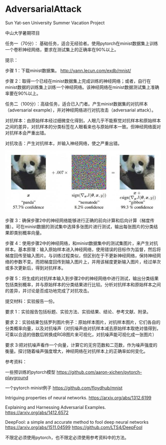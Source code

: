 # AdversarialAttack
Sun Yat-sen University Summer Vacation Project

中山大学暑期项目

任务一（70分）： 基础任务，适合无经验者。使用pytorch在minist数据集上训练一个卷积神经网络，要求在测试集上的正确率在90%以上。

提示：

步骤 1：下载minist数据集。 http://yann.lecun.com/exdb/mnist/

步骤 2：取得一个已经在minist数据集上完成训练的神经网络；或者，自行在minist数据的训练集上训练一个神经网络。该神经网络在minist数据测试集上准确率要在90%以上。

任务二（100分）：高级任务，适合已入门者。产生minist数据集的对抗样本（adversarial example），并对神经网络进行对抗攻击（adversarial attack）。

对抗样本：由原始样本经过细微变化得到，人眼几乎不能察觉对抗样本和原始样本之间的差异，对抗样本的分类标签在人眼看来也与原始样本一致。但神经网络面对对抗样本会严重出错。

对抗攻击：产生对抗样本，并输入神经网络，使之严重出错。

![alt text](https://github.com/lawliet92/AdversarialAttack/blob/master/advsample.jpeg)

步骤 3：确保步骤2中的神经网络能够进行正确的前向计算和后向计算（梯度传播）。可在minist数据的测试集中选择多张图片进行测试，输出每张图片的分类结果即类别概率向量。

步骤 4：使用步骤2中的神经网络，和minist数据集中的测试集图片，来产生对抗样本。基本原理：输入原始样本进入神经网络，使用错误的目标作为监督，然后将梯度回传至输入图片。与训练过程类似，但区别在于不更新神经网络，保持神经网络的参数不变。而把梯度回传到输入图片上，并用该梯度更新输入图片，经过单次或多次更新后，得到对抗样本。

步骤 5：将生成的对抗样本输入到步骤2中的神经网络中进行测试，输出分类结果包括类别概率，并与原始样本的分类结果进行比较。分析对抗样本和原始样本之间的差异，并讨论是否成功地完成了对抗攻击。

提交材料：实验报告一份。

要求 1：实验报告包括标题、实验方法、实验结果、结论、参考文献、附录。

要求 2：实验结果包括罗列图片例子：原始样本图片，对抗样本图片，它们各自的分类概率向量，以及对抗噪声（对抗噪声由对抗样本减去原始样本取绝对值得到，可乘以合适的倍数后转换成RGB图片来可视化，对抗噪声能可视化成一张图片）

要求 3:把对抗噪声看作一个向量，计算它的无穷范数和二范数，作为噪声强度的衡量。探讨随着噪声强度增大，神经网络在对抗样本上的正确率如何变化。

参考资料：

一些预训练的pytorch模型 https://github.com/aaron-xichen/pytorch-playground

一个pytorch minist例子 https://github.com/floydhub/mnist

Intriguing properties of neural networks. https://arxiv.org/abs/1312.6199

Explaining and Harnessing Adversarial Examples. https://arxiv.org/abs/1412.6572

DeepFool: a simple and accurate method to fool deep neural networks https://arxiv.org/abs/1511.04599 https://github.com/LTS4/DeepFool

不限定必须使用pytorch，也不限定必须使用参考资料中的方法。
